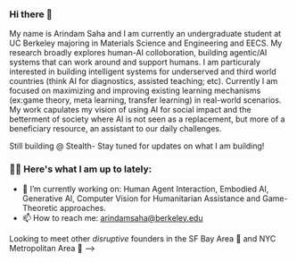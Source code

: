 ### Hi there 👋

My name is Arindam Saha and I am currently an undergraduate student at UC Berkeley majoring in Materials Science and Engineering and EECS. My research broadly explores human-AI colloboration, building agentic/AI systems that can work around and support humans. I am particuraly interested in building intelligent systems for underserved and third world countries (think AI for diagnostics, assisted teaching; etc). Currently I am focused on maximizing and improving existing learning mechanisms (ex:game theory, meta learning, transfer learning) in real-world scenarios. My work capulates my vision of using AI for social impact and the betterment of society where AI is not seen as a replacement, but more of a beneficiary resource, an assistant to our daily challenges.

Still building @ Stealth- Stay tuned for updates on what I am building!


### 👨‍💻 Here's what I am up to lately:

- 🔭 I’m currently working on: Human Agent Interaction, Embodied AI, Generative AI, Computer Vision for Humanitarian Assistance and Game-Theoretic approaches.
- 📫 How to reach me: arindamsaha@berkeley.edu

Looking to meet other *disruptive* founders in the SF Bay Area 🌊 and NYC Metropolitan Area 🌆
-->


<!--
**arindamsaha282/arindamsaha282** is a ✨ _special_ ✨ repository because its `README.md` (this file) appears on your GitHub profile.

### My name is Arindam Saha and I am currently an undergraduate student at UC Berkeley majoring in Materials Science and Engineering and EECS. I am exploring a multitude of facets of the realm of computer science including web development, AI/ML and so forth! Feel free to explore some project's I've been working on the past couple of years!


